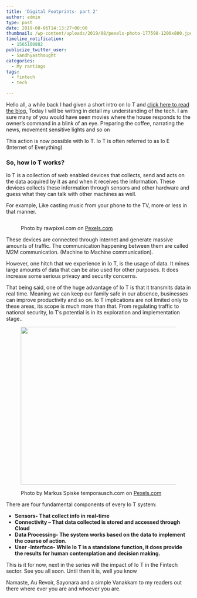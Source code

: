 ```yaml
---
title: 'Digital Footprints- part 2'
author: admin
type: post
date: 2019-08-06T14:13:27+00:00
thumbnail: /wp-content/uploads/2019/08/pexels-photo-177598-1200x800.jpeg
timeline_notification:
  - 1565100882
publicize_twitter_user:
  - Sandhyasthought
categories:
  - My rantings
tags:
  - fintech
  - tech

---
```

<p class="has-text-color has-drop-cap has-black-color">
  Hello all, a while back I had given a short intro on Io T and <a href="https://sandhyasthoughtsblog.wordpress.com/2019/07/27/digital-footprints/">click here to read the blog.</a> Today I will be writing in detail my understanding of the tech. I am sure many of you would have seen movies where the house responds to the owner&#8217;s command in a blink of an eye. Preparing the coffee, narrating the news, movement sensitive lights and so on
</p>

<p class="has-text-color has-black-color">
  This action is now possible with Io T. Io T is often referred to as Io E (Internet of Everything)
</p>

### So, how Io T works?

<p class="has-text-color has-black-color">
  Io T is a collection of web enabled devices that collects, send and acts on the data acquired by it as and when it receives the information. These devices collects these information through sensors and other hardware and guess what they can talk with other machines as well.
</p>

<p class="has-text-color has-black-color">
  For example, Like casting music from your phone to the TV, more or less in that manner.
</p><figure class="wp-block-image size-large">

<img src="/wp-content/uploads/2019/08/pexels-photo-1437863.jpeg?w=1024" alt="" class="wp-image-500" srcset="/wp-content/uploads/2019/08/pexels-photo-1437863.jpeg 1688w, /wp-content/uploads/2019/08/pexels-photo-1437863-300x231.jpeg 300w, /wp-content/uploads/2019/08/pexels-photo-1437863-1024x789.jpeg 1024w, /wp-content/uploads/2019/08/pexels-photo-1437863-768x591.jpeg 768w, /wp-content/uploads/2019/08/pexels-photo-1437863-1536x1183.jpeg 1536w, /wp-content/uploads/2019/08/pexels-photo-1437863-1200x924.jpeg 1200w" sizes="(max-width: 1688px) 100vw, 1688px" /><figcaption>Photo by rawpixel.com on <a href="https://www.pexels.com/photo/person-holding-black-smartphone-1437863/" rel="nofollow">Pexels.com</a></figcaption></figure> 

<p class="has-text-color has-black-color">
  These devices are connected through internet and generate massive amounts of traffic. The communication happening between them are called M2M communication. (Machine to Machine communication).
</p>

<p class="has-text-color has-black-color">
  However, one hitch that we experience in Io T, is the usage of data. It mines large amounts of data that can be also used for other purposes. It does increase some serious privacy and security concerns.
</p>

<p class="has-text-color has-black-color">
  That being said, one of the huge advantage of Io T is that it transmits data in real time. Meaning we can keep our family safe in our absence, businesses can improve productivity and so on. Io T implications are not limited only to these areas, its scope is much more than that. From regulating traffic to national security, Io T&#8217;s potential is in its exploration and implementation stage..
</p><figure class="wp-block-image size-large is-resized">

<img src="/wp-content/uploads/2019/08/pexels-photo-177598.jpeg?w=1024" alt="" class="wp-image-498" width="645" height="429" srcset="/wp-content/uploads/2019/08/pexels-photo-177598.jpeg 1880w, /wp-content/uploads/2019/08/pexels-photo-177598-300x200.jpeg 300w, /wp-content/uploads/2019/08/pexels-photo-177598-1024x682.jpeg 1024w, /wp-content/uploads/2019/08/pexels-photo-177598-768x512.jpeg 768w, /wp-content/uploads/2019/08/pexels-photo-177598-1536x1024.jpeg 1536w, /wp-content/uploads/2019/08/pexels-photo-177598-1200x800.jpeg 1200w" sizes="(max-width: 645px) 100vw, 645px" /><figcaption>Photo by Markus Spiske temporausch.com on <a href="https://www.pexels.com/photo/blue-screen-of-death-in-silver-black-laptop-177598/" rel="nofollow">Pexels.com</a></figcaption></figure> 

<p class="has-text-color has-drop-cap has-black-color">
  There are four fundamental components of every Io T system:
</p>

  * **Sensors- That collect info in real-time**
  * **Connectivity &#8211; That data collected is stored and accessed through Cloud**
  * **Data Processing- The system works based on the data to implement the course of action.**
  * **User -Interface- While Io T is a standalone function, it does provide the results for human contemplation and decision making.** 

<p class="has-text-color has-black-color">
  This is it for now, next in the series will the impact of Io T in the Fintech sector. See you all soon. Until then it is, well you know
</p>

<p class="has-text-color has-black-color">
  Namaste, Au Revoir, Sayonara&nbsp;and a simple Vanakkam to my readers out there where ever you are and whoever you are.
</p>